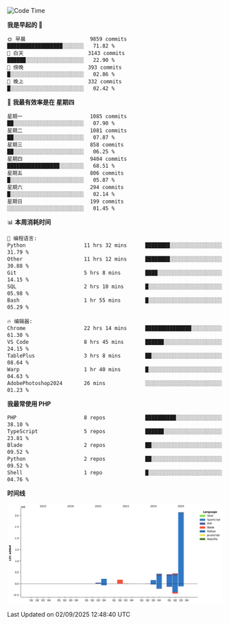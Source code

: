 <!--START_SECTION:waka-->
![Code Time](http://img.shields.io/badge/Code%20Time-4%2C101%20hrs%2045%20mins-blue)

**我是早起的 🐤** 

```text
🌞 早晨                     9859 commits        ██████████████████░░░░░░░   71.82 % 
🌆 白天                     3143 commits        ██████░░░░░░░░░░░░░░░░░░░   22.90 % 
🌃 傍晚                     393 commits         █░░░░░░░░░░░░░░░░░░░░░░░░   02.86 % 
🌙 晚上                     332 commits         █░░░░░░░░░░░░░░░░░░░░░░░░   02.42 % 
```
📅 **我最有效率是在 星期四** 

```text
星期一                      1085 commits        ██░░░░░░░░░░░░░░░░░░░░░░░   07.90 % 
星期二                      1081 commits        ██░░░░░░░░░░░░░░░░░░░░░░░   07.87 % 
星期三                      858 commits         ██░░░░░░░░░░░░░░░░░░░░░░░   06.25 % 
星期四                      9404 commits        █████████████████░░░░░░░░   68.51 % 
星期五                      806 commits         █░░░░░░░░░░░░░░░░░░░░░░░░   05.87 % 
星期六                      294 commits         █░░░░░░░░░░░░░░░░░░░░░░░░   02.14 % 
星期日                      199 commits         ░░░░░░░░░░░░░░░░░░░░░░░░░   01.45 % 
```


📊 **本周消耗时间** 

```text
💬 编程语言: 
Python                   11 hrs 32 mins      ████████░░░░░░░░░░░░░░░░░   31.79 % 
Other                    11 hrs 12 mins      ████████░░░░░░░░░░░░░░░░░   30.88 % 
Git                      5 hrs 8 mins        ████░░░░░░░░░░░░░░░░░░░░░   14.15 % 
SQL                      2 hrs 10 mins       █░░░░░░░░░░░░░░░░░░░░░░░░   05.98 % 
Bash                     1 hr 55 mins        █░░░░░░░░░░░░░░░░░░░░░░░░   05.29 % 

🔥 编辑器: 
Chrome                   22 hrs 14 mins      ███████████████░░░░░░░░░░   61.30 % 
VS Code                  8 hrs 45 mins       ██████░░░░░░░░░░░░░░░░░░░   24.15 % 
TablePlus                3 hrs 8 mins        ██░░░░░░░░░░░░░░░░░░░░░░░   08.64 % 
Warp                     1 hr 40 mins        █░░░░░░░░░░░░░░░░░░░░░░░░   04.63 % 
AdobePhotoshop2024       26 mins             ░░░░░░░░░░░░░░░░░░░░░░░░░   01.23 % 
```

**我最常使用 PHP** 

```text
PHP                      8 repos             ██████████░░░░░░░░░░░░░░░   38.10 % 
TypeScript               5 repos             ██████░░░░░░░░░░░░░░░░░░░   23.81 % 
Blade                    2 repos             ██░░░░░░░░░░░░░░░░░░░░░░░   09.52 % 
Python                   2 repos             ██░░░░░░░░░░░░░░░░░░░░░░░   09.52 % 
Shell                    1 repo              █░░░░░░░░░░░░░░░░░░░░░░░░   04.76 % 
```



**时间线**

![Lines of Code chart](https://raw.githubusercontent.com/abrahamgreyson/abrahamgreyson/main/assets/bar_graph.png)


 Last Updated on 02/09/2025 12:48:40 UTC
<!--END_SECTION:waka-->
